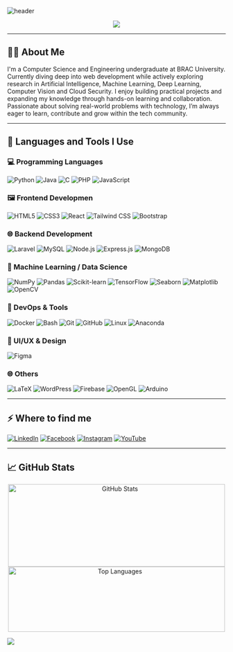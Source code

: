 <img src="https://capsule-render.vercel.app/api?type=waving&color=34699A&height=200&section=header&text=Hi%20There,%20I'm%20Niloy%20Ahsan!👋&fontSize=30&fontColor=FDF5AA&fontAlignY=40" alt="header" />

<p align="center">
  <img src="https://readme-typing-svg.herokuapp.com?font=Poppins+Code&size=22&pause=1000&center=true&vCenter=true&width=435&lines=Full-Stack+Laravel+Developer;React+%2B+NodeJS+Enthusiast;Independent+Researcher;Lifelong+Learner" />
</p>

---

<h2>👨‍💻 About Me</h2>
<p>I'm a Computer Science and Engineering undergraduate at BRAC University. Currently diving deep into web development while actively exploring research in Artificial Intelligence, Machine Learning, Deep Learning, Computer Vision and Cloud Security. I enjoy building practical projects and expanding my knowledge through hands-on learning and collaboration. Passionate about solving real-world problems with technology, I’m always eager to learn, contribute and grow within the tech community.</p>

---

<h2>🚀 Languages and Tools I Use</h2>

<h3>💻 Programming Languages</h3>

![Python](https://img.shields.io/badge/python-%2314354C.svg?style=for-the-badge&logo=python&logoColor=white)
![Java](https://img.shields.io/badge/java-%23ED8B00.svg?style=for-the-badge&logo=openjdk&logoColor=white)
![C](https://img.shields.io/badge/c-%2300599C.svg?style=for-the-badge&logo=c&logoColor=white)
![PHP](https://img.shields.io/badge/php-%23777BB4.svg?style=for-the-badge&logo=php&logoColor=white)
![JavaScript](https://img.shields.io/badge/javascript-%23323330.svg?style=for-the-badge&logo=javascript&logoColor=%23F7DF1E)

<h3>🖼️ Frontend Developmen</h3>

![HTML5](https://img.shields.io/badge/-HTML5-E34F26?logo=html5&logoColor=white&style=for-the-badge)
![CSS3](https://img.shields.io/badge/-CSS3-1572B6?logo=css3&logoColor=white&style=for-the-badge)
![React](https://img.shields.io/badge/-React-61DAFB?logo=react&logoColor=white&style=for-the-badge)
![Tailwind CSS](https://img.shields.io/badge/-TailwindCSS-06B6D4?logo=tailwindcss&style=for-the-badge)
![Bootstrap](https://img.shields.io/badge/-Bootstrap-7952B3?logo=bootstrap&style=for-the-badge)

<h3>🌐 Backend Development</h3>

![Laravel](https://img.shields.io/badge/laravel-%23FF2D20.svg?style=for-the-badge&logo=laravel&logoColor=White)
![MySQL](https://img.shields.io/badge/mysql-%2300f.svg?style=for-the-badge&logo=mysql&logoColor=white)
![Node.js](https://img.shields.io/badge/node.js-6DA55F?style=for-the-badge&logo=node.js&logoColor=white)
![Express.js](https://img.shields.io/badge/express.js-%23404d59.svg?style=for-the-badge&logo=express&logoColor=white)
![MongoDB](https://img.shields.io/badge/mongodb-%234ea94b.svg?style=for-the-badge&logo=mongodb&logoColor=white)


<h3>🧠 Machine Learning / Data Science</h3>

![NumPy](https://img.shields.io/badge/numpy-%23013243.svg?style=for-the-badge&logo=numpy&logoColor=white)
![Pandas](https://img.shields.io/badge/pandas-%23150458.svg?style=for-the-badge&logo=pandas&logoColor=white)
![Scikit-learn](https://img.shields.io/badge/scikit--learn-%23F7931E.svg?style=for-the-badge&logo=scikit-learn&logoColor=white)
![TensorFlow](https://img.shields.io/badge/tensorflow-%23FF6F00.svg?style=for-the-badge&logo=tensorflow&logoColor=white)
![Seaborn](https://img.shields.io/badge/seaborn-%23000000.svg?style=for-the-badge&logo=seaborn&logoColor=white)
![Matplotlib](https://img.shields.io/badge/Matplotlib-%23ffffff.svg?style=for-the-badge&logo=Matplotlib&logoColor=black) 
![OpenCV](https://img.shields.io/badge/opencv-%23white.svg?style=for-the-badge&logo=opencv&logoColor=white)

<h3>🐳 DevOps & Tools</h3>

![Docker](https://img.shields.io/badge/docker-%230db7ed.svg?style=for-the-badge&logo=docker&logoColor=white)
![Bash](https://img.shields.io/badge/bash-%23121011.svg?style=for-the-badge&logo=gnu-bash&logoColor=white)
![Git](https://img.shields.io/badge/git-%23F05033.svg?style=for-the-badge&logo=git&logoColor=white)
![GitHub](https://img.shields.io/badge/github-%23121011.svg?style=for-the-badge&logo=github&logoColor=white) 
![Linux](https://img.shields.io/badge/linux-%23FCC624.svg?style=for-the-badge&logo=linux&logoColor=black)
![Anaconda](https://img.shields.io/badge/Anaconda-%2344A833.svg?style=for-the-badge&logo=anaconda&logoColor=white)

<h3>🎨 UI/UX & Design</h3>

![Figma](https://img.shields.io/badge/figma-%23F24E1E.svg?style=for-the-badge&logo=figma&logoColor=white)

<h3>🌐 Others</h3>

![LaTeX](https://img.shields.io/badge/latex-%23008080.svg?style=for-the-badge&logo=latex&logoColor=white)
![WordPress](https://img.shields.io/badge/-WordPress-21759B?logo=wordpress&style=for-the-badge)
![Firebase](https://img.shields.io/badge/-Firebase-FFCA28?logo=firebase&style=for-the-badge)
![OpenGL](https://img.shields.io/badge/OpenGL-%23FFFFFF.svg?style=for-the-badge&logo=opengl)
![Arduino](https://img.shields.io/badge/arduino-%2300979D.svg?style=for-the-badge&logo=arduino&logoColor=white)

---

<h2>⚡️ Where to find me</h2>

[![LinkedIn](https://img.shields.io/badge/linkedin-logo?style=for-the-badge&logo=linkedin&logoColor=white&color=%230a77b6)](https://www.linkedin.com/in/niloy1)
[![Facebook](https://img.shields.io/badge/facebook-logo?style=for-the-badge&logo=facebook&logoColor=white&color=%230866ff)](https://www.facebook.com/niloy.ahsan09)
[![Instagram](https://img.shields.io/badge/instagram-logo?style=for-the-badge&logo=instagram&logoColor=white&color=%23F35369)](https://www.instagram.com/ahsan_6.6/)
[![YouTube](https://img.shields.io/badge/youtube-logo?style=for-the-badge&logo=youtube&logoColor=white&color=%23cc0000)](https://www.youtube.com/@niloyahsan4641)

---

<h2>📈 GitHub Stats</h2>
<p align="center">
  <img src="https://github-readme-stats.vercel.app/api?username=niloyahsan1&theme=dracula&hide_border=true&include_all_commits=true&count_private=true" alt="GitHub Stats" height="190" width="500"/>
  <img src="https://github-readme-stats.vercel.app/api/top-langs/?username=niloyahsan1&theme=dracula&hide_border=true&include_all_commits=true&count_private=true&layout=compact" alt="Top Languages" height="150" width="500"/>
</p>


<img src="https://capsule-render.vercel.app/api?type=waving&color=34699A&height=120&section=footer"/>
